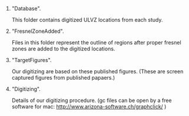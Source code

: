 
1. "Database".

	This folder contains digitized ULVZ locations from each study.

2. "FresnelZoneAdded".

	Files in this folder represent the outline of regions after
	proper fresnel zones are added to the digitized locations.

3. "TargetFigures".

	Our digitizing are based on these published figures. (These are
	screen captured figures from published papaers.)

4. "Digitizing".

	Details of our digitizing procedure. (gc files can be open by
	a free software for mac: http://www.arizona-software.ch/graphclick/ )
